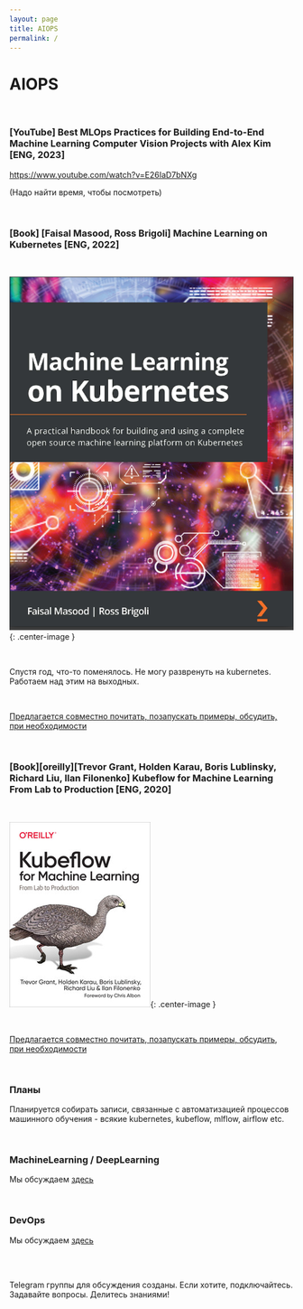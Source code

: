 ```yaml
---
layout: page
title: AIOPS
permalink: /
---
```


# AIOPS

<br/>

### [YouTube] Best MLOps Practices for Building End-to-End Machine Learning Computer Vision Projects with Alex Kim [ENG, 2023]

https://www.youtube.com/watch?v=E26IaD7bNXg

(Надо найти время, чтобы посмотреть)

<br/>

### [Book] [Faisal Masood, Ross Brigoli] Machine Learning on Kubernetes [ENG, 2022]

<br/>

![Machine Learning on Kubernetes](/img/Machine-Learning-on-Kubernetes.png 'Machine Learning on Kubernetes'){: .center-image }

<br/>

Спустя год, что-то поменялось.
Не могу развренуть на kubernetes. Работаем над этим на выходных.

<br/>

[Предлагается совместно почитать, позапускать примеры, обсудить, при необходимости](/study/books/machine-learning-on-kubernetes/)

<br/>

### [Book][oreilly][Trevor Grant, Holden Karau, Boris Lublinsky, Richard Liu, Ilan Filonenko] Kubeflow for Machine Learning From Lab to Production [ENG, 2020]

<br/>

![Machine Learning on Kubernetes](/img/Kubeflow-for-Machine-Learning.jpeg 'Machine Learning on Kubernetes'){: .center-image }

<br/>

[Предлагается совместно почитать, позапускать примеры, обсудить, при необходимости](/study/books/kubeflow-for-machine-learning-from-lab-to-production/)

<br/>

### Планы

Планируется собирать записи, связанные с автоматизацией процессов машинного обучения - всякие kubernetes, kubeflow, mlflow, airflow etc.

<br/>

### MachineLearning / DeepLearning

Мы обсуждаем [здесь](//matematika.org)

<br/>

### DevOps

Мы обсуждаем [здесь](//gitops.ru)

<br/>
<br/>

Telegram группы для обсуждения созданы.
Если хотите, подключайтесь. Задавайте вопросы. Делитесь знаниями!
